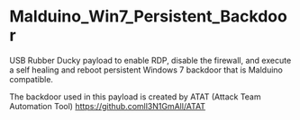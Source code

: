 # Malduino_Win7_Persistent_Backdoor
USB Rubber Ducky payload to enable RDP, disable the firewall, and execute a self healing and reboot persistent Windows 7 backdoor that is Malduino compatible.

The backdoor used in this payload is created by ATAT (Attack Team Automation Tool) https://github.comll3N1GmAll/ATAT
